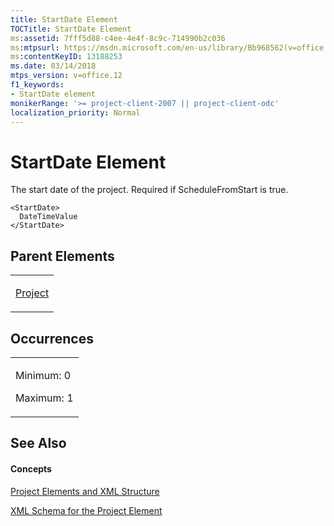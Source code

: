 ```yaml
---
title: StartDate Element
TOCTitle: StartDate Element
ms:assetid: 7fff5d88-c4ee-4e4f-8c9c-714990b2c036
ms:mtpsurl: https://msdn.microsoft.com/en-us/library/Bb968562(v=office.12)
ms:contentKeyID: 13188253
ms.date: 03/14/2018
mtps_version: v=office.12
f1_keywords:
- StartDate element
monikerRange: '>= project-client-2007 || project-client-odc'
localization_priority: Normal
---
```


# StartDate Element




The start date of the project. Required if ScheduleFromStart is true.

    <StartDate>
      DateTimeValue
    </StartDate>

## Parent Elements

<table>
<colgroup>
<col style="width: 100%" />
</colgroup>
<tbody>
<tr class="odd">
<td><p><a href="project-element.md">Project</a></p></td>
</tr>
</tbody>
</table>

## Occurrences

<table>
<colgroup>
<col style="width: 100%" />
</colgroup>
<tbody>
<tr class="odd">
<td><p>Minimum: 0</p>
<p>Maximum: 1</p></td>
</tr>
</tbody>
</table>

## See Also

#### Concepts

[Project Elements and XML Structure](project-elements-and-xml-structure.md)

[XML Schema for the Project Element](xml-schema-for-the-project-element.md)

